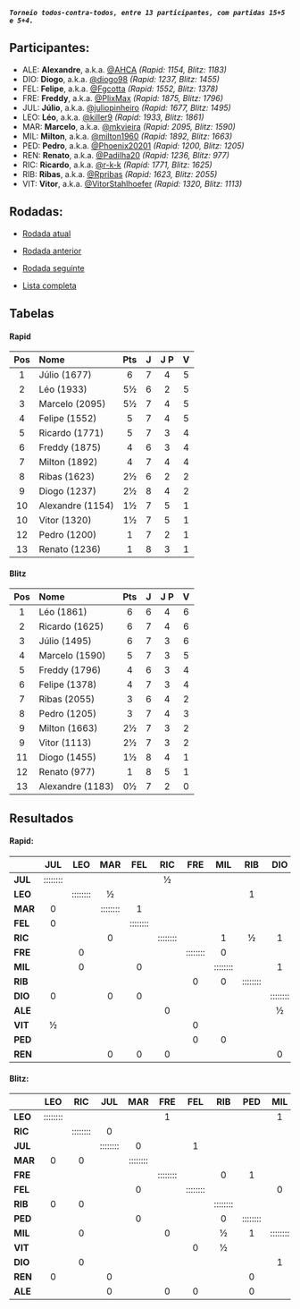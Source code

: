 ***`Torneio todos-contra-todos, entre 13 participantes, com partidas 15+5 e 5+4.`***

## Participantes:

* ALE: **Alexandre**, a.k.a. [@AHCA](https://www.lichess.org/@/AHCA) *(Rapid: 1154, Blitz: 1183)*
* DIO: **Diogo**, a.k.a. [@diogo98](https://www.lichess.org/@/diogo98) *(Rapid: 1237, Blitz: 1455)*
* FEL: **Felipe**, a.k.a. [@Fgcotta](https://www.lichess.org/@/Fgcotta) *(Rapid: 1552, Blitz: 1378)*
* FRE: **Freddy**, a.k.a. [@PlixMax](https://www.lichess.org/@/PlixMax) *(Rapid: 1875, Blitz: 1796)*
* JUL: **Júlio**, a.k.a. [@juliopinheiro](https://www.lichess.org/@/juliopinheiro) *(Rapid: 1677, Blitz: 1495)*
* LEO: **Léo**, a.k.a. [@killer9](https://www.lichess.org/@/killer9) *(Rapid: 1933, Blitz: 1861)*
* MAR: **Marcelo**, a.k.a. [@mkvieira](https://www.lichess.org/@/mkvieira) *(Rapid: 2095, Blitz: 1590)*
* MIL: **Milton**, a.k.a. [@milton1960](https://www.lichess.org/@/milton1960) *(Rapid: 1892, Blitz: 1663)*
* PED: **Pedro**, a.k.a. [@Phoenix20201](https://www.lichess.org/@/Phoenix20201) *(Rapid: 1200, Blitz: 1205)*
* REN: **Renato**, a.k.a. [@Padilha20](https://www.lichess.org/@/Padilha20) *(Rapid: 1236, Blitz: 977)*
* RIC: **Ricardo**, a.k.a. [@r-k-k](https://www.lichess.org/@/r-k-k) *(Rapid: 1771, Blitz: 1625)*
* RIB: **Ribas**, a.k.a. [@Rpribas](https://www.lichess.org/@/Rpribas) *(Rapid: 1623, Blitz: 2055)*
* VIT: **Vitor**, a.k.a. [@VitorStahlhoefer](https://www.lichess.org/@/VitorStahlhoefer) *(Rapid: 1320, Blitz: 1113)*

## Rodadas:

* [Rodada atual](https://grupo-de-xadrez.github.io/rodadas/8)

* [Rodada anterior](https://grupo-de-xadrez.github.io/rodadas/7)

* [Rodada seguinte](https://grupo-de-xadrez.github.io/rodadas/9)

* [Lista completa](https://grupo-de-xadrez.github.io/rodadas)

## Tabelas

#### Rapid

| Pos | Nome | Pts | J | J P | V |
| :---: | :--- | :---: | :---: | :---: | :---: |
| 1 | Júlio (1677) | 6 | 7 | 4 | 5 |
| 2 | Léo (1933) | 5½ | 6 | 2 | 5 |
| 3 | Marcelo (2095) | 5½ | 7 | 4 | 5 |
| 4 | Felipe (1552) | 5 | 7 | 4 | 5 |
| 5 | Ricardo (1771) | 5 | 7 | 3 | 4 |
| 6 | Freddy (1875) | 4 | 6 | 3 | 4 |
| 7 | Milton (1892) | 4 | 7 | 4 | 4 |
| 8 | Ribas (1623) | 2½ | 6 | 2 | 2 |
| 9 | Diogo (1237) | 2½ | 8 | 4 | 2 |
| 10 | Alexandre (1154) | 1½ | 7 | 5 | 1 |
| 10 | Vitor (1320) | 1½ | 7 | 5 | 1 |
| 12 | Pedro (1200) | 1 | 7 | 2 | 1 |
| 13 | Renato (1236) | 1 | 8 | 3 | 1 |

#### Blitz

| Pos | Nome | Pts | J | J P | V |
| :---: | :--- | :---: | :---: | :---: | :---: |
| 1 | Léo (1861) | 6 | 6 | 4 | 6 |
| 2 | Ricardo (1625) | 6 | 7 | 4 | 6 |
| 3 | Júlio (1495) | 6 | 7 | 3 | 6 |
| 4 | Marcelo (1590) | 5 | 7 | 3 | 5 |
| 5 | Freddy (1796) | 4 | 6 | 3 | 4 |
| 6 | Felipe (1378) | 4 | 7 | 3 | 4 |
| 7 | Ribas (2055) | 3 | 6 | 4 | 2 |
| 8 | Pedro (1205) | 3 | 7 | 4 | 3 |
| 9 | Milton (1663) | 2½ | 7 | 3 | 2 |
| 9 | Vitor (1113) | 2½ | 7 | 3 | 2 |
| 11 | Diogo (1455) | 1½ | 8 | 4 | 1 |
| 12 | Renato (977) | 1 | 8 | 5 | 1 |
| 13 | Alexandre (1183) | 0½ | 7 | 2 | 0 |

## Resultados

#### Rapid:

| | JUL | LEO | MAR | FEL | RIC | FRE | MIL | RIB | DIO | ALE | VIT | PED | REN |
| :--- | :---: | :---: | :---: | :---: | :---: | :---: | :---: | :---: | :---: | :---: | :---: | :---: | :---: |
| **JUL** | :::::::: |  |  |  | ½ |  |  |  |  | 1 |  |  | 1 |
| **LEO** |  | :::::::: | ½ |  |  |  |  | 1 |  |  |  |  | 1 |
| **MAR** | 0 |  | :::::::: | 1 |  |  |  |  |  |  |  | 1 |  |
| **FEL** | 0 |  |  | :::::::: |  |  |  |  |  | 1 | 1 |  |  |
| **RIC** |  |  | 0 |  | :::::::: |  | 1 | ½ | 1 |  |  |  |  |
| **FRE** |  | 0 |  |  |  | :::::::: | 0 |  |  | 1 |  |  |  |
| **MIL** |  | 0 |  | 0 |  |  | :::::::: |  | 1 |  |  |  |  |
| **RIB** |  |  |  |  |  | 0 | 0 | :::::::: |  |  | 1 | 1 |  |
| **DIO** | 0 |  | 0 | 0 |  |  |  |  | :::::::: |  | 1 |  |  |
| **ALE** |  |  |  |  | 0 |  |  |  | ½ | :::::::: |  |  |  |
| **VIT** | ½ |  |  |  |  | 0 |  |  |  |  | :::::::: |  |  |
| **PED** |  |  |  |  |  | 0 | 0 |  |  | 0 | 0 | :::::::: | 1 |
| **REN** |  |  | 0 | 0 | 0 |  |  |  | 0 |  |  |  | :::::::: |

#### Blitz:

| | LEO | RIC | JUL | MAR | FRE | FEL | RIB | PED | MIL | VIT | DIO | REN | ALE |
| :--- | :---: | :---: | :---: | :---: | :---: | :---: | :---: | :---: | :---: | :---: | :---: | :---: | :---: |
| **LEO** | :::::::: |  |  |  | 1 |  |  |  | 1 |  |  |  |  |
| **RIC** |  | :::::::: | 0 |  |  |  |  |  |  |  |  | 1 | 1 |
| **JUL** |  |  | :::::::: | 0 |  | 1 |  |  |  | 1 | 1 |  |  |
| **MAR** | 0 | 0 |  | :::::::: |  |  |  |  |  |  | 1 | 1 |  |
| **FRE** |  |  |  |  | :::::::: |  | 0 | 1 |  | 1 |  |  |  |
| **FEL** |  |  |  | 0 |  | :::::::: |  |  | 0 |  | 1 | 1 |  |
| **RIB** | 0 | 0 |  |  |  |  | :::::::: |  |  |  |  |  |  |
| **PED** |  |  |  | 0 |  |  | 0 | :::::::: |  |  |  |  |  |
| **MIL** |  | 0 |  |  | 0 |  | ½ | 1 | :::::::: |  |  |  |  |
| **VIT** |  |  |  |  |  | 0 | ½ |  |  | :::::::: | 1 |  |  |
| **DIO** |  | 0 |  |  |  |  |  |  | 1 |  | :::::::: | 0 | ½ |
| **REN** | 0 |  | 0 |  |  |  |  | 0 |  |  |  | :::::::: |  |
| **ALE** |  |  | 0 |  | 0 | 0 |  | 0 |  |  |  |  | :::::::: |

